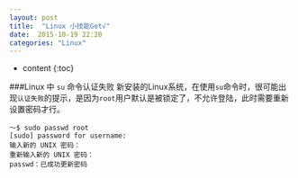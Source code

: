 ```yaml
---
layout: post
title:  "Linux 小技能Get√"
date:  2015-10-19 22:20
categories: "Linux"
---
```


* content
{:toc}


###Linux 中 `su` 命令认证失败
新安装的Linux系统，在使用`su`命令时，很可能出现`认证失败`的提示，是因为`root`用户默认是被锁定了，不允许登陆，此时需要重新设置密码才行。

	～$ sudo passwd root
	[sudo] password for username: 
	输入新的 UNIX 密码： 
	重新输入新的 UNIX 密码： 
	passwd：已成功更新密码
